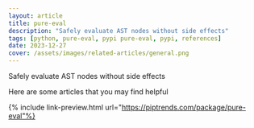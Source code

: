 ```yaml
---
layout: article
title: pure-eval
description: "Safely evaluate AST nodes without side effects"
tags: [python, pure-eval, pypi pure-eval, pypi, references]
date: 2023-12-27
cover: /assets/images/related-articles/general.png
---
```


Safely evaluate AST nodes without side effects

Here are some articles that you may find helpful

{% include link-preview.html url="https://piptrends.com/package/pure-eval"%}